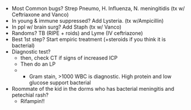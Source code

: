 - Most Common bugs? Strep Pneumo, H. Influenza, N. meningitidis (tx w/ Ceftriaxone and Vanco)
- In young & immune suppressed? Add Lysteria. (tx w/Ampicillin)
- In ppl w/ brain surg? Add Staph (tx w/ Vanco)
- Randoms? TB (RIPE + roids) and Lyme (IV ceftriazone)
- Best 1st step? Start empiric treatment (+steroids if you think it is bacterial)
- Diagnostic test?
	- then, check CT if signs of increased ICP
	- Then do an LP
	- + Gram stain, >1000 WBC is diagnostic. High protein and low glucose support bacterial
- Roommate of the kid in the dorms who has bacterial meningitis and petechial rash?
	- Rifampin!!